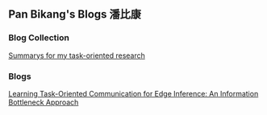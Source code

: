 ## Pan Bikang's Blogs **潘比康**
### Blog Collection
[Summarys for my task-oriented research](https://panbk.notion.site/Task-oriented-communication-ad568a28bfc5425f9468442c2087dc2c)


### Blogs
[Learning Task-Oriented Communication for Edge Inference: An Information Bottleneck Approach](https://panbk.notion.site/Learning-Task-Oriented-Communication-for-Edge-Inference-An-Information-Bottleneck-Approach-5b260131f8694957b11a35a1e127311e)
